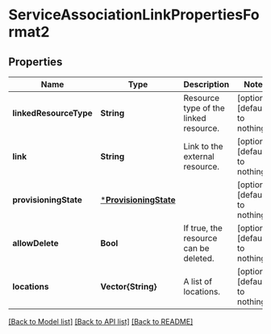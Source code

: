 # ServiceAssociationLinkPropertiesFormat2


## Properties
Name | Type | Description | Notes
------------ | ------------- | ------------- | -------------
**linkedResourceType** | **String** | Resource type of the linked resource. | [optional] [default to nothing]
**link** | **String** | Link to the external resource. | [optional] [default to nothing]
**provisioningState** | [***ProvisioningState**](ProvisioningState.md) |  | [optional] [default to nothing]
**allowDelete** | **Bool** | If true, the resource can be deleted. | [optional] [default to nothing]
**locations** | **Vector{String}** | A list of locations. | [optional] [default to nothing]


[[Back to Model list]](../README.md#models) [[Back to API list]](../README.md#api-endpoints) [[Back to README]](../README.md)


